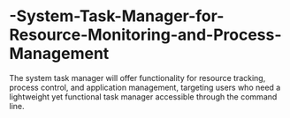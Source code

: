 # -System-Task-Manager-for-Resource-Monitoring-and-Process-Management
 The system task manager will offer functionality for resource tracking, process control, and application management, targeting users who need a lightweight yet functional task manager accessible through the command line.

